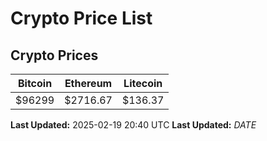 # Crypto Price List

## Crypto Prices
| Bitcoin | Ethereum | Litecoin |
| ------- | -------- | -------- |
| $96299 | $2716.67 | $136.37 |
**Last Updated:** 2025-02-19 20:40 UTC
**Last Updated:** $DATE$
